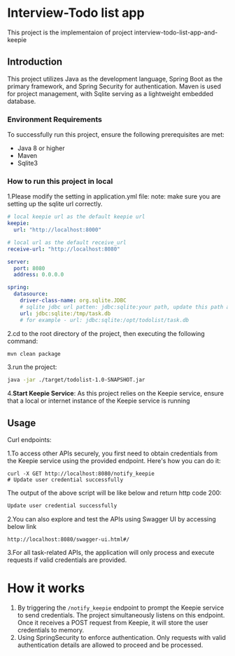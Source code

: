 Interview-Todo list app 
=============

This project is the implementaion of project interview-todo-list-app-and-keepie



Introduction
------------

This project utilizes Java as the development language, Spring Boot as the primary framework, and Spring Security for authentication. Maven is used for project management, with Sqlite serving as a lightweight embedded database.

### Environment Requirements

To successfully run this project, ensure the following prerequisites are met:

- Java 8 or higher
- Maven 
- Sqlite3

### How to run this project in local

1.Please modify the setting in application.yml file:
note: make sure you are setting up the sqlite url correctly.

```yaml
# local keepie url as the default keepie url
keepie:
  url: "http://localhost:8000"

# local url as the default receive_url
receive-url: "http://localhost:8080"

server:
  port: 8080
  address: 0.0.0.0

spring:
  datasource:
    driver-class-name: org.sqlite.JDBC
    # sqlite jdbc url patten: jdbc:sqlite:your path, update this path as your local db file location
    url: jdbc:sqlite:/tmp/task.db
    # for example - url: jdbc:sqlite:/opt/todolist/task.db
```



2.cd to the root directory of the project, then executing the following command:

```sh
mvn clean package
```

3.run the project:

```sh
java -jar ./target/todolist-1.0-SNAPSHOT.jar
```

4.**Start Keepie Service**: As this project relies on the Keepie service, ensure that a local or internet instance of the Keepie service is running

Usage
-----

Curl endpoints:

1.To access other APIs securely, you first need to obtain credentials from the Keepie service using the provided endpoint. Here's how you can do it:

```shell
curl -X GET http://localhost:8080/notify_keepie
# Update user credential successfully
```

The output of the above script will be like below and return http code 200:

```sh
Update user credential successfully
```

2.You can also explore and test the APIs using Swagger UI by accessing below link

``http://localhost:8080/swagger-ui.html#/``

3.For all task-related APIs, the application will only process and execute requests if valid credentials are provided.

# How it works

1. By triggering the `/notify_keepie` endpoint to prompt the Keepie service to send credentials. The project simultaneously listens on this endpoint. Once it receives a POST request from Keepie, it will store the user credentials to memory.
2. Using SpringSecurity to enforce authentication. Only requests with valid authentication details are allowed to proceed and be processed.